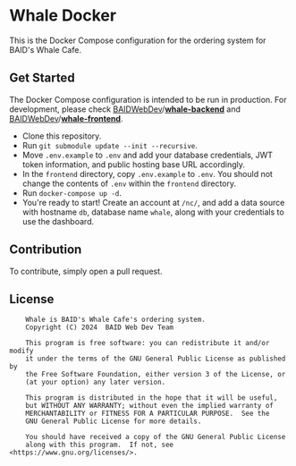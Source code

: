 # Whale Docker

This is the Docker Compose configuration for the ordering system for BAID's Whale Cafe.

## Get Started

The Docker Compose configuration is intended to be run in production. For development, please check [BAIDWebDev](https://github.com/BAIDWebDev)/[**whale-backend**](https://github.com/BAIDWebDev/whale-backend) and [BAIDWebDev](https://github.com/BAIDWebDev)/[**whale-frontend**](https://github.com/BAIDWebDev/whale-frontend).

* Clone this repository.
* Run `git submodule update --init --recursive`.
* Move `.env.example` to `.env` and add your database credentials, JWT token information, and public hosting base URL accordingly.
* In the `frontend` directory, copy `.env.example` to `.env`. You should not change the contents of `.env` within the `frontend` directory.
* Run `docker-compose up -d`.
* You're ready to start! Create an account at `/nc/`, and add a data source with hostname `db`, database name `whale`, along with your credentials to use the dashboard.

## Contribution

To contribute, simply open a pull request.

## License

```
    Whale is BAID's Whale Cafe's ordering system.
    Copyright (C) 2024  BAID Web Dev Team

    This program is free software: you can redistribute it and/or modify
    it under the terms of the GNU General Public License as published by
    the Free Software Foundation, either version 3 of the License, or
    (at your option) any later version.

    This program is distributed in the hope that it will be useful,
    but WITHOUT ANY WARRANTY; without even the implied warranty of
    MERCHANTABILITY or FITNESS FOR A PARTICULAR PURPOSE.  See the
    GNU General Public License for more details.

    You should have received a copy of the GNU General Public License
    along with this program.  If not, see <https://www.gnu.org/licenses/>.
```

